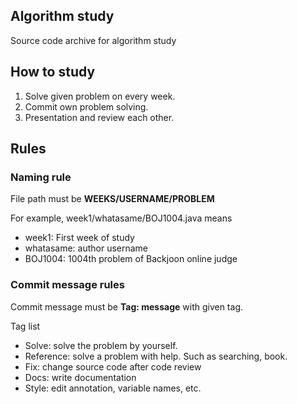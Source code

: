 ## Algorithm study
Source code archive for algorithm study
## How to study
1. Solve given problem on every week.
2. Commit own problem solving.
3. Presentation and review each other.
## Rules
### Naming rule
File path must be **WEEKS/USERNAME/PROBLEM**

For example, week1/whatasame/BOJ1004.java means
* week1: First week of study
* whatasame: author username
* BOJ1004: 1004th problem of Backjoon online judge
### Commit message rules
Commit message must be **Tag: message** with given tag.

Tag list
* Solve: solve the problem by yourself.
* Reference: solve a problem with help. Such as searching, book.
* Fix: change source code after code review
* Docs: write documentation
* Style: edit annotation, variable names, etc.
